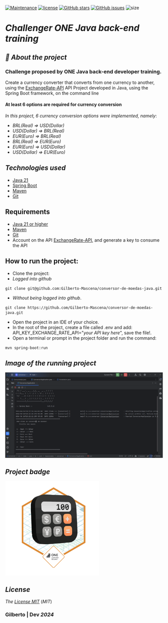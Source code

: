[![Maintenance](https://img.shields.io/badge/Maintained%3F-yes-green.svg)](https://github.com/Gilberto-Mascena/conversor-de-moedas-java)
[![license](https://img.shields.io/github/license/Gilberto-Mascena/conversor-de-moedas-java)](https://github.com/Gilberto-Mascena/conversor-de-moedas-java/blob/main/LICENSE.md)
[![GitHub stars](https://img.shields.io/github/stars/Gilberto-Mascena/conversor-de-moedas-java)](https://github.com/Gilberto-Mascena/conversor-de-moedas-java/stargazers)
[![GitHub issues](https://img.shields.io/github/issues/Gilberto-Mascena/conversor-de-moedas-java)](https://github.com/Gilberto-Mascena/conversor-de-moedas-java/issues)
![size](https://img.shields.io/github/repo-size/Gilberto-Mascena/conversor-de-moedas-java)

# *Challenger ONE Java back-end training*

## *🚀 About the project*

### Challenge proposed by ONE Java back-end developer training.

Create a currency converter that converts from one currency to another, using the
[ExchangeRate-API](https://www.exchangerate-api.com/) API
Project developed in Java, using the Spring Boot framework, on the command line

#### At least 6 options are required for currency conversion

*In this project, 6 currency conversion options were implemented, namely*:

* _*BRL(Real) => USD(Dollar)*_
* _*USD(Dollar) => BRL(Real)*_
* _*EUR(Euro) => BRL(Real)*_
* _*BRL(Real) => EUR(Euro)*_
* _*EUR(Euro) => USD(Dollar)*_
* _*USD(Dollar) => EUR(Euro)*_

## *Technologies used*
- [Java 21](https://www.oracle.com/br/java/technologies/downloads/)
- [Spring Boot](https://spring.io/projects/spring-boot)
- [Maven](https://maven.apache.org/)
- [Git](https://git-scm.com/)

## Requirements

- [Java 21 or higher](https://www.oracle.com/br/java/technologies/downloads/)
- [Maven](https://maven.apache.org/)
- [Git](https://git-scm.com/)
- Account on the API [ExchangeRate-API](https://www.exchangerate-api.com/), and generate a key to consume the API

## How to run the project:

- Clone the project:
- *Logged into github*

```
git clone git@github.com:Gilberto-Mascena/conversor-de-moedas-java.git
```
- *Without being logged into github*.
```
git clone https://github.com/Gilberto-Mascena/conversor-de-moedas-java.git
```

- Open the project in an IDE of your choice.
- In the root of the project, create a file called .env and add: API_KEY_EXCHANGE_RATE_API="_*your API key here*_", save the file!.
- Open a terminal or prompt in the project folder and run the command:
```
mvn spring-boot:run
```

## *Image of the running project*

![img](./assets/starting-project.png)

## *Project badge*
<img alingn="center" src="./assets/Badge-Conversor.png" alt="badge ONE" width="300">

## *License*

*The* [*License MIT*](LICENSE.md) (*MIT*)

### Gilberto | Dev _2024_